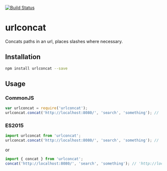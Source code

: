 [![Build Status](https://travis-ci.org/andersem/urlconcat.svg?branch=master)](https://travis-ci.org/andersem/urlconcat)

# urlconcat
Concats paths in an url, places slashes where necessary.

## Installation

```bash
npm install urlconcat --save
```

## Usage

### CommonJS
```javascript
var urlconcat = require('urlconcat');
urlconcat.concat('http://localhost:8080/', 'search', 'something'); // 'http://localhost:8080/search/something'
```

### ES2015

```javascript
import urlconcat from 'urlconcat';
urlconcat.concat('http://localhost:8080/', 'search', 'something'); // 'http://localhost:8080/search/something'
```

or 

```javascript
import { concat } from 'urlconcat';
concat('http://localhost:8080/', 'search', 'something'); // 'http://localhost:8080/search/something'
```

